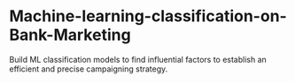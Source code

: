 # Machine-learning-classification-on-Bank-Marketing
Build ML classification models to find influential factors to establish an efficient and precise campaigning strategy. 
